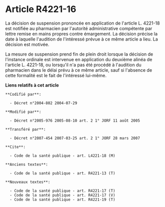 # Article R4221-16

La décision de suspension prononcée en application de l'article L. 4221-18 est notifiée au pharmacien par l'autorité
administrative compétente par lettre remise en mains propres contre émargement. La décision précise la date à laquelle
l'audition de l'intéressé prévue à ce même article a lieu. La décision est motivée.

La mesure de suspension prend fin de plein droit lorsque la décision de l'instance ordinale est intervenue en application du
deuxième alinéa de l'article L. 4221-18, ou lorsqu'il n'a pas été procédé à l'audition du pharmacien dans le délai prévu à ce
même article, sauf si l'absence de cette formalité est le fait de l'intéressé lui-même.

**Liens relatifs à cet article**

	**Codifié par**:

	  - Décret n°2004-802 2004-07-29

	**Modifié par**:

	  - Décret n°2005-976 2005-08-10 art. 2 1° JORF 11 août 2005

	**Transféré par**:

	  - Décret n°2007-454 2007-03-25 art. 2 1° JORF 28 mars 2007

	**Cite**:

	  - Code de la santé publique - art. L4221-18 (M)

	**Anciens textes**:

	  - Code de la santé publique - art. R4221-13 (T)

	**Nouveaux textes**:

	  - Code de la santé publique - art. R4221-17 (T)
	  - Code de la santé publique - art. R4221-17 (V)
	  - Code de la santé publique - art. R4221-19 (T)
